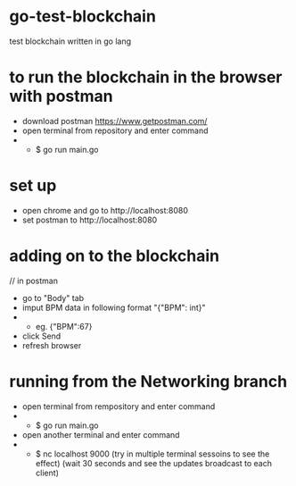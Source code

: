 # go-test-blockchain
test blockchain written in go lang
# to run the blockchain in the browser with postman
- download postman https://www.getpostman.com/
- open terminal from repository and enter command 
- - $ go run main.go

# set up
- open chrome and go to http://localhost:8080
- set postman to http://localhost:8080
# adding on to the blockchain
// in postman
- go to "Body" tab
- imput BPM data in following format "{"BPM": int}"
- - eg. {"BPM":67}
- click Send
- refresh browser

# running from the Networking branch
- open terminal from rempository and enter command
- - $ go run main.go
- open another terminal and enter command
- - $ nc localhost 9000
(try in multiple terminal sessoins to see the effect)
(wait 30 seconds and see the updates broadcast to each client)